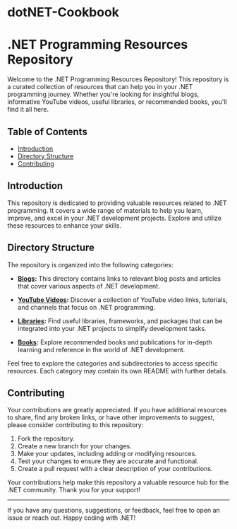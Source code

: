 # dotNET-Cookbook

# .NET Programming Resources Repository

Welcome to the .NET Programming Resources Repository! This repository is a curated collection of resources that can help you in your .NET programming journey. Whether you're looking for insightful blogs, informative YouTube videos, useful libraries, or recommended books, you'll find it all here.

## Table of Contents

- [Introduction](#introduction)
- [Directory Structure](#directory-structure)
- [Contributing](#contributing)

## Introduction

This repository is dedicated to providing valuable resources related to .NET programming. It covers a wide range of materials to help you learn, improve, and excel in your .NET development projects. Explore and utilize these resources to enhance your skills.

## Directory Structure

The repository is organized into the following categories:

- **[Blogs](blogs/):** This directory contains links to relevant blog posts and articles that cover various aspects of .NET development.

- **[YouTube Videos](videos/):** Discover a collection of YouTube video links, tutorials, and channels that focus on .NET programming.

- **[Libraries](libraries/):** Find useful libraries, frameworks, and packages that can be integrated into your .NET projects to simplify development tasks.

- **[Books](books/):** Explore recommended books and publications for in-depth learning and reference in the world of .NET development.

Feel free to explore the categories and subdirectories to access specific resources. Each category may contain its own README with further details.

## Contributing

Your contributions are greatly appreciated. If you have additional resources to share, find any broken links, or have other improvements to suggest, please consider contributing to this repository:

1. Fork the repository.
2. Create a new branch for your changes.
3. Make your updates, including adding or modifying resources.
4. Test your changes to ensure they are accurate and functional.
5. Create a pull request with a clear description of your contributions.

Your contributions help make this repository a valuable resource hub for the .NET community. Thank you for your support!

---

If you have any questions, suggestions, or feedback, feel free to open an issue or reach out. Happy coding with .NET!
